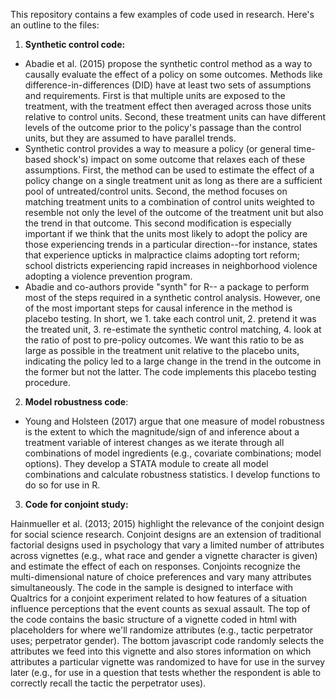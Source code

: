 This repository contains a few examples of code used in research. Here's an outline to the files:


1. **Synthetic control code:**

-  Abadie et al. (2015) propose the synthetic control method as a way to causally evaluate the effect of a policy on some outcomes. Methods like difference-in-differences (DID) have at least two sets of assumptions and requirements. First is that multiple units are exposed to the treatment, with the treatment effect then averaged across those units relative to control units. Second, these treatment units can have different levels of the outcome prior to the policy's passage than the control units, but they are assumed to have parallel trends. 
- Synthetic control provides a way to measure a policy (or general time-based shock's) impact on some outcome that relaxes each of these assumptions. First, the method can be used to estimate the effect of a policy change on a single treatment unit as long as there are a sufficient pool of untreated/control units. Second, the method focuses on matching treatment units to a combination of control units weighted to resemble not only the level of the outcome of the treatment unit but also the trend in that outcome. This second modification is especially important if we think that the units most likely to adopt the policy are those experiencing trends in a particular direction--for instance, states that experience upticks in malpractice claims adopting tort reform; school districts experiencing rapid increases in neighborhood violence adopting a violence prevention program. 
- Abadie and co-authors provide "synth" for R-- a package to perform most of the steps required in a synthetic control analysis. However, one of the most important steps for causal inference in the method is placebo testing. In short, we 1. take each control unit, 2. pretend it was the treated unit, 3. re-estimate the synthetic control matching, 4. look at the ratio of post to pre-policy outcomes. We want this ratio to be as large as possible in the treatment unit relative to the placebo units, indicating the policy led to a large change in the trend in the outcome in the former but not the latter. The code implements this placebo testing procedure.

2. **Model robustness code**: 

- Young and Holsteen (2017) argue that one measure of model robustness is the extent to which the magnitude/sign of and inference about a treatment variable of interest changes as we iterate through all combinations of model ingredients (e.g., covariate combinations; model options). They develop a STATA module to create all model combinations and calculate robustness statistics. I develop functions to do so for use in R.

3. **Code for conjoint study:**

Hainmueller et al. (2013; 2015) highlight the relevance of the conjoint design for social science research. Conjoint designs are an extension of traditional factorial designs used in psychology that vary a limited number of attributes across vignettes (e.g., what race and gender a vignette character is given) and estimate the effect of each on responses. Conjoints recognize the multi-dimensional nature of choice preferences and vary many attributes simultaneously. The code in the sample is designed to interface with Qualtrics for a conjoint experiment related to how features of a situation influence perceptions that the event counts as sexual assault. The top of the code contains the basic structure of a vignette coded in html with placeholders for where we'll randomize attributes (e.g., tactic perpetrator uses; perpetrator gender). The bottom javascript code randomly selects the attributes we feed into this vignette and also stores information on which attributes a particular vignette was randomized to have for use in the survey later (e.g., for use in a question that tests whether the respondent is able to correctly recall the tactic the perpetrator uses). 
